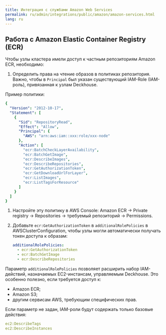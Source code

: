 ```yaml
---
title: Интеграция с службами Amazon Web Services
permalink: ru/admin/integrations/public/amazon/amazon-services.html
lang: ru
---
```


## Работа с Amazon Elastic Container Registry (ECR)

Чтобы узлы кластера имели доступ к частным репозиториям Amazon ECR, необходимо:

1. Определить права на чтение образов в политиках репозитория. Важно, чтобы в `Principal` был указан существующий IAM-Role (IAM-роль), привязанная к узлам Deckhouse.

Пример политики:

```yaml
{
  "Version": "2012-10-17",
  "Statement": [
    {
      "Sid": "RepositoryRead",
      "Effect": "Allow",
      "Principal": {
        "AWS": "arn:aws:iam::xxx:role/xxx-node"
      },
      "Action": [
        "ecr:BatchCheckLayerAvailability",
        "ecr:BatchGetImage",
        "ecr:DescribeImages",
        "ecr:DescribeRepositories",
        "ecr:GetAuthorizationToken",
        "ecr:GetDownloadUrlForLayer",
        "ecr:ListImages",
        "ecr:ListTagsForResource"
      ]
    }
  ]
}
```

1. Настройте эту политику в AWS Console: Amazon ECR → Private registry → Repositories → требуемый репозиторий → Permissions.

1. Добавьте `ecr:GetAuthorizationToken` в `additionalRolePolicies` в AWSClusterConfiguration, чтобы узлы могли автоматически получать токен доступа к образам:

   ```yaml
   additionalRolePolicies:
     - ecr:GetAuthorizationToken
     - ecr:BatchGetImage
     - ecr:DescribeRepositories
   ```

Параметр `additionalRolePolicies` позволяет расширить набор IAM-действий, назначаемых EC2-инстансам, управляемым Deckhouse. Это особенно полезно, если требуется доступ к:

- Amazon ECR;
- Amazon S3;
- другим сервисам AWS, требующим специфических прав.

Если параметр не задан, IAM-роли будут содержать только базовые действия:

```yaml
ec2:DescribeTags
ec2:DescribeInstances
```
